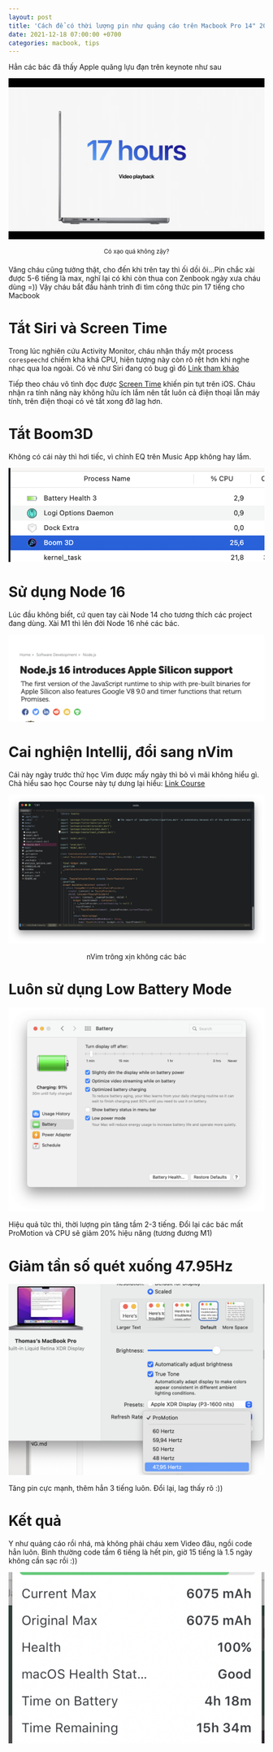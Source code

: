 ```yaml
---
layout: post
title: 'Cách để có thời lượng pin như quảng cáo trên Macbook Pro 14" 2021'
date: 2021-12-18 07:00:00 +0700
categories: macbook, tips
---
```


Hẳn các bác đã thấy Apple quăng lựu đạn trên keynote như sau

![](Screen%20Shot%202022-01-16%20at%2022.25.52.png)
<center><sup>Có xạo quá không zậy?</sup></center>

Vâng cháu cũng tưởng thật, cho đến khi trên tay thì ối dồi ôi...Pin chắc xài được 5-6 tiếng là max, nghĩ lại có khi còn thua con Zenbook ngày xưa cháu dùng =)) Vậy cháu bắt đầu hành trình đi tìm công thức pin 17 tiếng cho Macbook

# Tắt Siri và Screen Time

Trong lúc nghiên cứu Activity Monitor, cháu nhận thấy một process `corespeechd` chiếm kha khá CPU, hiện tượng này còn rõ rệt hơn khi nghe nhạc qua loa ngoài. Có vẻ như Siri đang có bug gì đó [Link tham khảo](https://tilsupport.wordpress.com/2021/03/27/macbook-pro-2020-high-cpu-caused-by-siri/)

Tiếp theo cháu vô tình đọc được [Screen Time](https://www.reddit.com/r/apple/comments/9wlv0i/has_the_screen_time_battery_drain_been_fixed/) khiến pin tụt trên iOS. Cháu nhận ra tính năng này không hữu ích lắm nên tắt luôn cả điện thoại lẫn máy tính, trên điện thoại có vẻ tắt xong đỡ lag hơn.

# Tắt Boom3D

Không có cái này thì hơi tiếc, vì chỉnh EQ trên Music App không hay lắm.

![](Screen%20Shot%202022-01-16%20at%2022.03.58.png)

# Sử dụng Node 16

Lúc đầu không biết, cứ quen tay cài Node 14 cho tương thích các project đang dùng. Xài M1 thì lên đời Node 16 nhé các bác.

![](Screen%20Shot%202022-01-16%20at%2022.07.27.png)

# Cai nghiện Intellij, đổi sang nVim

Cái này ngày trước thử học Vim được mấy ngày thì bỏ vì mãi không hiểu gì. Chả hiểu sao học Course này tự dưng lại hiểu: [Link Course](https://frontendmasters.com/courses/vim-fundamentals/)

![](Screen%20Shot%202022-01-16%20at%2022.12.31.png)
<center>nVim trông xịn không các bác</center>

# Luôn sử dụng Low Battery Mode

![](Screen%20Shot%202022-01-16%20at%2022.15.22.png)

Hiệu quả tức thì, thời lượng pin tăng tầm 2-3 tiếng. Đổi lại các bác mất ProMotion và CPU sẽ giảm 20% hiệu năng (tương đương M1)

# Giảm tần số quét xuống 47.95Hz

![](Screen%20Shot%202022-01-16%20at%2022.18.46.png)

Tăng pin cực mạnh, thêm hẳn 3 tiếng luôn. Đổi lại, lag thấy rõ :))

# Kết quả

Y như quảng cáo rồi nhá, mà không phải cháu xem Video đâu, ngồi code hẳn luôn. Bình thường code tầm 6 tiếng là hết pin, giờ 15 tiếng là 1.5 ngày không cần sạc rồi :))

![](Screen%20Shot%202022-01-15%20at%2022.13.52.png)